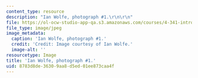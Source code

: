 ```yaml
---
content_type: resource
description: "Ian Wolfe, photograph #1.\r\n\r\n"
file: https://ol-ocw-studio-app-qa.s3.amazonaws.com/courses/4-341-introduction-to-photography-and-related-media-fall-2007/8783d8de36309aa8d5ed01ee873caa4f_wolfe1.jpg
file_type: image/jpeg
image_metadata:
  caption: 'Ian Wolfe, photograph #1.'
  credit: 'Credit: Image courtesy of Ian Wolfe.'
  image-alt: ''
resourcetype: Image
title: 'Ian Wolfe, photograph #1.'
uid: 8783d8de-3630-9aa8-d5ed-01ee873caa4f
---
```

